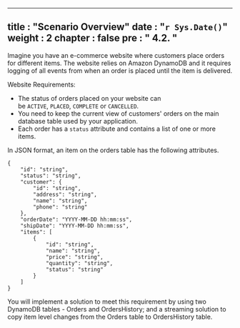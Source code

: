   ---
title : "Scenario Overview"
date : "`r Sys.Date()`"
weight : 2
chapter : false
pre : " <b> 4.2. </b> "
---

Imagine you have an e-commerce website where customers place orders for different items. The website relies on Amazon DynamoDB and it requires logging of all events from when an order is placed until the item is delivered.

Website Requirements:

- The status of orders placed on your website can be `ACTIVE`, `PLACED`, `COMPLETE` or `CANCELLED`.
- You need to keep the current view of customers' orders on the main database table used by your application.
- Each order has a `status` attribute and contains a list of one or more items.

In JSON format, an item on the orders table has the following attributes.

```
{
    "id": "string",
    "status": "string",
    "customer": {
        "id": "string",
        "address": "string",
        "name": "string",
        "phone": "string"
    },
    "orderDate": "YYYY-MM-DD hh:mm:ss",
    "shipDate": "YYYY-MM-DD hh:mm:ss",
    "items": [
        {
            "id": "string",
            "name": "string",
            "price": "string",
            "quantity": "string",
            "status": "string"
        }
    ]
}
```

You will implement a solution to meet this requirement by using two DynamoDB tables - Orders and OrdersHistory; and a streaming solution to copy item level changes from the Orders table to OrdersHistory table.